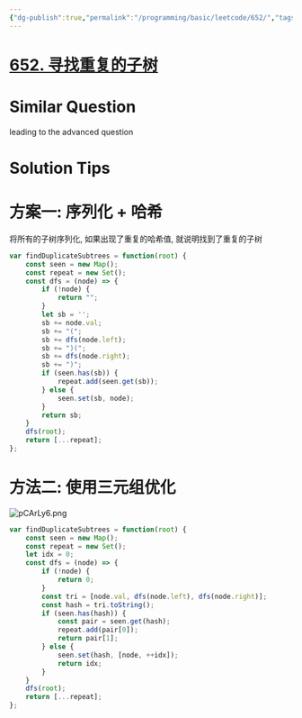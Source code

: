 ```yaml
---
{"dg-publish":true,"permalink":"/programming/basic/leetcode/652/","tags":["leetcode/tree/serialize","leetcode/hash-table","leetcode/sub/consecutive","leetcode/unsolved"]}
---
```



# [652. 寻找重复的子树](https://leetcode.cn/problems/find-duplicate-subtrees/)

# Similar Question

leading to the advanced question

# Solution Tips

# 方案一: 序列化 + 哈希

将所有的子树序列化, 如果出现了重复的哈希值, 就说明找到了重复的子树

```js
var findDuplicateSubtrees = function(root) {
    const seen = new Map();
    const repeat = new Set();
    const dfs = (node) => {
        if (!node) {
            return "";
        }
        let sb = '';
        sb += node.val;
        sb += "(";
        sb += dfs(node.left);
        sb += ")(";
        sb += dfs(node.right);
        sb += ")";
        if (seen.has(sb)) {
            repeat.add(seen.get(sb));
        } else {
            seen.set(sb, node);
        }
        return sb;
    }
    dfs(root);
    return [...repeat];
};
```

# 方法二: 使用三元组优化

![pCArLy6.png](https://s1.ax1x.com/2023/06/09/pCArLy6.png)

```js
var findDuplicateSubtrees = function(root) {
    const seen = new Map();
    const repeat = new Set();
    let idx = 0;
    const dfs = (node) => {
        if (!node) {
            return 0;
        }
        const tri = [node.val, dfs(node.left), dfs(node.right)];
        const hash = tri.toString();
        if (seen.has(hash)) {
            const pair = seen.get(hash);
            repeat.add(pair[0]);
            return pair[1];
        } else {
            seen.set(hash, [node, ++idx]);
            return idx;
        }
    }
    dfs(root);
    return [...repeat];
};
```
